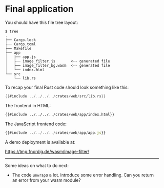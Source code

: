 # Final application

You should have this file tree layout:

```console
$ tree
.
├── Cargo.lock
├── Cargo.toml
├── Makefile
├── app
│   ├── app.js
│   ├── image_filter.js       <-- generated file
│   ├── image_filter_bg.wasm  <-- generated file
│   └── index.html
└── src
    └── lib.rs
```

To recap your final Rust code should look something like this:

```rust
{{#include ../../../../crates/web/src/lib.rs}}
```

The frontend in HTML:

```html
{{#include ../../../../crates/web/app/index.html}}
```

The JavaScript frontend code:

```javascript
{{#include ../../../../crates/web/app/app.js}}
```

A demo deployment is available at:

<https://tmp.fnordig.de/wasm/image-filter/>

---

Some ideas on what to do next:

* The code `unwrap`s a lot. Introduce some error handling. Can you return an error from your wasm module?

